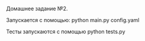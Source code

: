 Домашнее задание №2.

Запускается с помощью: python main.py config.yaml

Тесты запускаются с помощью python tests.py
